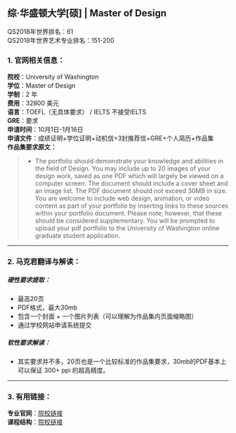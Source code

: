 ## 综·华盛顿大学[硕] | Master of Design

QS2018年世界排名：61  
QS2018年世界艺术专业排名：151-200

### 1. 官网相关信息：

**院校**：University of Washington  
**学位**：Master of Design  
**学制**：2 年  
**费用**：32800 美元  
**语言**：TOEFL（无具体要求） / IELTS 不接受IELTS   
**GRE**：要求    
**申请时间**：10月1日-1月16日  
**申请文件**：成绩证明+学位证明+动机信+3封推荐信+GRE+个人简历+作品集  
**作品集要求原文：**   

> - The portfolio should demonstrate your knowledge and abilities in the field of Design. You may include up to 20 images of your design work, saved as one PDF which will largely be viewed on a computer screen. The document should include a cover sheet and an image list. The PDF document should not exceed 30MB in size. You are welcome to include web design, animation, or video content as part of your portfolio by inserting links to these sources within your portfolio document. Please note, however, that these should be considered supplementary. You will be prompted to upload your pdf portfolio to the University of Washington online graduate student application.  
  
  

---


### 2. 马克君翻译与解读：

##### 硬性要求提取：
- 最高20页
- PDF格式，最大30mb
- 包含一个封面 + 一个图片列表（可以理解为作品集内页面缩略图）
- 通过学校网站申请系统提交

##### 软性要求解读：
- 其实要求并不多，20页也是一个比较标准的作品集要求，30mb的PDF基本上可以保证 300+ ppi 的超高精度。


---


### 3. 有用链接：

**专业官网**：[院校链接](https://art.washington.edu/design/design-mdes)  
**课程结构**：[院校链接](https://art.washington.edu/courses-upcoming/design)
